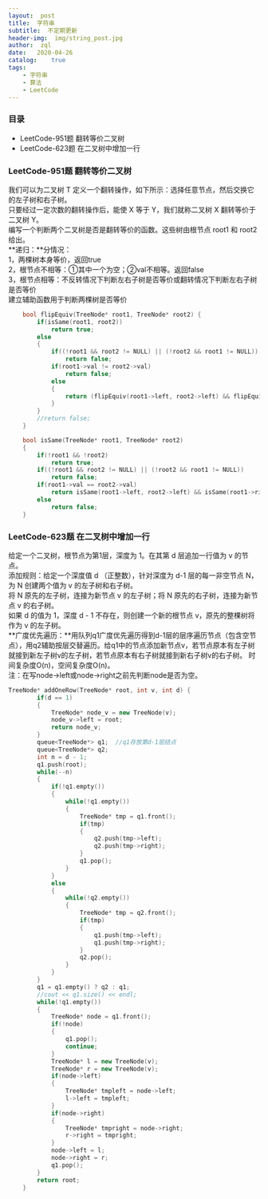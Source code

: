```yaml
---
layout:  post
title:  字符串
subtitle:  不定期更新
header-img:	 img/string_post.jpg
author:	 zql
date:	2020-04-26
catalog:	true
tags:	
    - 字符串
    - 算法
    - LeetCode  
---
```

### 目录

- LeetCode-951题  翻转等价二叉树
- LeetCode-623题  在二叉树中增加一行  

### LeetCode-951题  翻转等价二叉树  
我们可以为二叉树 T 定义一个翻转操作，如下所示：选择任意节点，然后交换它的左子树和右子树。  
只要经过一定次数的翻转操作后，能使 X 等于 Y，我们就称二叉树 X 翻转等价于二叉树 Y。  
编写一个判断两个二叉树是否是翻转等价的函数。这些树由根节点 root1 和 root2 给出。  
**递归：**分情况：  
1，两棵树本身等价，返回true  
2，根节点不相等：①其中一个为空；②val不相等。返回false  
3，根节点相等：不反转情况下判断左右子树是否等价或翻转情况下判断左右子树是否等价  
建立辅助函数用于判断两棵树是否等价  
```c++
    bool flipEquiv(TreeNode* root1, TreeNode* root2) {
        if(isSame(root1, root2))
            return true;
        else
        {
            if((!root1 && root2 != NULL) || (!root2 && root1 != NULL))
                return false;
            if(root1->val != root2->val)
                return false;
            else
            {
                return (flipEquiv(root1->left, root2->left) && flipEquiv(root1->right, root2->right)) || (flipEquiv(root1->left, root2->right) && flipEquiv(root1->right, root2->left));
            }
        }
        //return false;
    }

    bool isSame(TreeNode* root1, TreeNode* root2)
    {
        if(!root1 && !root2)
            return true;
        if((!root1 && root2 != NULL) || (!root2 && root1 != NULL))
            return false;
        if(root1->val == root2->val)
            return isSame(root1->left, root2->left) && isSame(root1->right, root2->right);
        else
            return false;
    }
```

### LeetCode-623题  在二叉树中增加一行  
给定一个二叉树，根节点为第1层，深度为 1。在其第 d 层追加一行值为 v 的节点。  
添加规则：给定一个深度值 d （正整数），针对深度为 d-1 层的每一非空节点 N，为 N 创建两个值为 v 的左子树和右子树。  
将 N 原先的左子树，连接为新节点 v 的左子树；将 N 原先的右子树，连接为新节点 v 的右子树。  
如果 d 的值为 1，深度 d - 1 不存在，则创建一个新的根节点 v，原先的整棵树将作为 v 的左子树。  
**广度优先遍历：**用队列q1广度优先遍历得到d-1层的层序遍历节点（包含空节点），用q2辅助按层交替遍历。给q1中的节点添加新节点v，若节点原本有左子树就接到新左子树v的左子树，若节点原本有右子树就接到新右子树v的右子树。  时间复杂度O(n)，空间复杂度O(n)。  
注：在写node->left或node->right之前先判断node是否为空。  
```c++
TreeNode* addOneRow(TreeNode* root, int v, int d) {
        if(d == 1)
        {
            TreeNode* node_v = new TreeNode(v);
            node_v->left = root;
            return node_v;
        }
        queue<TreeNode*> q1;  //q1存放第d-1层结点
        queue<TreeNode*> q2;  
        int n = d - 1;
        q1.push(root);
        while(--n)
        {
            if(!q1.empty())
            {
                while(!q1.empty())
                {
                    TreeNode* tmp = q1.front();
                    if(tmp)
                    {
                        q2.push(tmp->left);
                        q2.push(tmp->right);
                    }
                    q1.pop();
                }
            }
            else
            {
                while(!q2.empty())
                {
                    TreeNode* tmp = q2.front();
                    if(tmp)
                    {
                        q1.push(tmp->left);
                        q1.push(tmp->right);
                    }
                    q2.pop();
                }
            }
        }
        q1 = q1.empty() ? q2 : q1;
        //cout << q1.size() << endl;
        while(!q1.empty())
        {
            TreeNode* node = q1.front();
            if(!node)
            {
                q1.pop();
                continue;
            }
            TreeNode* l = new TreeNode(v);
            TreeNode* r = new TreeNode(v);
            if(node->left)
            {
                TreeNode* tmpleft = node->left;
                l->left = tmpleft;
            }
            if(node->right)
            {
                TreeNode* tmpright = node->right;
                r->right = tmpright;
            }
            node->left = l;
            node->right = r;
            q1.pop();
        }
        return root;
    }
```



